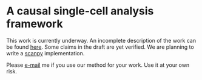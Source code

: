 # A causal single-cell analysis framework
This work is currently underway.
An incomplete description of the work can be found [here](https://github.com/hanbin973/counterfactual_dim_reduction_sc/raw/main/Counterfactual_Dimension_Reduction_and_Feature_Selection.pdf).
Some claims in the draft are yet verified.
We are planning to write a [scanpy](https://scanpy.readthedocs.io/en/stable/) implementation. 

Please [e-mail](hanbin973@snu.ac.kr) me if you use our method for your work.
Use it at your own risk.

